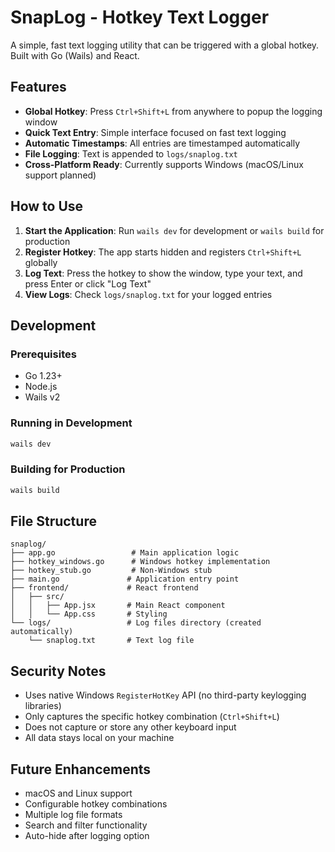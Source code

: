 # SnapLog - Hotkey Text Logger

A simple, fast text logging utility that can be triggered with a global hotkey. Built with Go (Wails) and React.

## Features

- **Global Hotkey**: Press `Ctrl+Shift+L` from anywhere to popup the logging window
- **Quick Text Entry**: Simple interface focused on fast text logging
- **Automatic Timestamps**: All entries are timestamped automatically
- **File Logging**: Text is appended to `logs/snaplog.txt`
- **Cross-Platform Ready**: Currently supports Windows (macOS/Linux support planned)

## How to Use

1. **Start the Application**: Run `wails dev` for development or `wails build` for production
2. **Register Hotkey**: The app starts hidden and registers `Ctrl+Shift+L` globally
3. **Log Text**: Press the hotkey to show the window, type your text, and press Enter or click "Log Text"
4. **View Logs**: Check `logs/snaplog.txt` for your logged entries

## Development

### Prerequisites
- Go 1.23+
- Node.js
- Wails v2

### Running in Development
```bash
wails dev
```

### Building for Production
```bash
wails build
```

## File Structure

```
snaplog/
├── app.go                 # Main application logic
├── hotkey_windows.go      # Windows hotkey implementation
├── hotkey_stub.go         # Non-Windows stub
├── main.go               # Application entry point
├── frontend/             # React frontend
│   ├── src/
│   │   ├── App.jsx       # Main React component
│   │   └── App.css       # Styling
└── logs/                 # Log files directory (created automatically)
    └── snaplog.txt       # Text log file
```

## Security Notes

- Uses native Windows `RegisterHotKey` API (no third-party keylogging libraries)
- Only captures the specific hotkey combination (`Ctrl+Shift+L`)
- Does not capture or store any other keyboard input
- All data stays local on your machine

## Future Enhancements

- macOS and Linux support
- Configurable hotkey combinations
- Multiple log file formats
- Search and filter functionality
- Auto-hide after logging option
